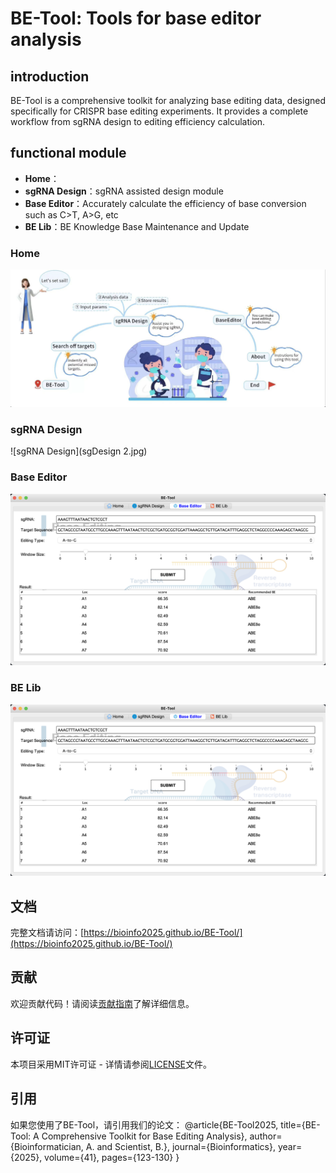 # BE-Tool: Tools for base editor analysis

## introduction

BE-Tool is a comprehensive toolkit for analyzing base editing data, designed specifically for CRISPR base editing experiments. It provides a complete workflow from sgRNA design to editing efficiency calculation.
## functional module

- **Home**：
- **sgRNA Design**：sgRNA assisted design module
- **Base Editor**：Accurately calculate the efficiency of base conversion such as C>T, A>G, etc
- **BE Lib**：BE Knowledge Base Maintenance and Update



### Home

![Home](/src/com/betool/ui/BETool.jpg)

### sgRNA Design

![sgRNA Design](sgDesign 2.jpg)

### Base Editor

![Base Editor](beditor.jpg)

### BE Lib

![BE Lib](beditor.jpg)

## 文档

完整文档请访问：[https://bioinfo2025.github.io/BE-Tool/](https://bioinfo2025.github.io/BE-Tool/)

## 贡献

欢迎贡献代码！请阅读[贡献指南](CONTRIBUTING.md)了解详细信息。

## 许可证

本项目采用MIT许可证 - 详情请参阅[LICENSE](LICENSE)文件。

## 引用

如果您使用了BE-Tool，请引用我们的论文：
@article{BE-Tool2025,
    title={BE-Tool: A Comprehensive Toolkit for Base Editing Analysis},
    author={Bioinformatician, A. and Scientist, B.},
    journal={Bioinformatics},
    year={2025},
    volume={41},
    pages={123-130}
}    
